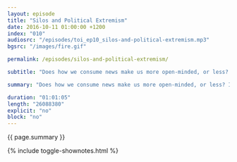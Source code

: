 ```yaml
---
layout: episode
title: "Silos and Political Extremism"
date: 2016-10-11 01:00:00 +1200
index: "010"
audiosrc: "/episodes/toi_ep10_silos-and-political-extremism.mp3"
bgsrc: "/images/fire.gif"

permalink: /episodes/silos-and-political-extremism/

subtitle: "Does how we consume news make us more open-minded, or less? Is political extremism on the rise internationally? How do we tackle extremist views? Is it even worth tackling at all? This episode was a fascinating discussion on the intersection of media and politics, we hope you enjoy it as much as we did."

summary: "Does how we consume news make us more open-minded, or less? Is political extremism on the rise internationally? How do we tackle extremist views? Is it even worth tackling at all? This episode was a fascinating discussion on the intersection of media and politics, we hope you enjoy it as much as we did."

duration: "01:01:05"
length: "26088380"
explicit: "no"
block: "no" 
---
```

<section class="summary" markdown="1">

{{ page.summary }}

</section>

{% include toggle-shownotes.html %}

<section id="shownotes" class="hidden" markdown="1">


</section>
